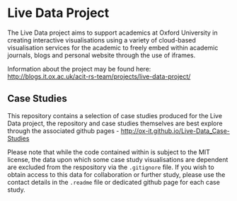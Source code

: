 # Live Data Project

The Live Data project aims to support academics at Oxford University in creating interactive visualisations using a variety of cloud-based visualisation services for the academic to freely embed within academic journals, blogs and personal website through the use of iframes.

Information about the project may be found here: http://blogs.it.ox.ac.uk/acit-rs-team/projects/live-data-project/

## Case Studies

This repository contains a selection of case studies produced for the Live Data project, the repository and case studies themselves are best explore through the associated github pages - http://ox-it.github.io/Live-Data_Case-Studies

Please note that while the code contained within is subject to the MIT license, the data upon which some case study visualisations are dependent are excluded from the respository via the `.gitignore` file. If you wish to obtain access to this data for collaboration or further study, please use the contact details in the `.readme` file or dedicated github page for each case study.
